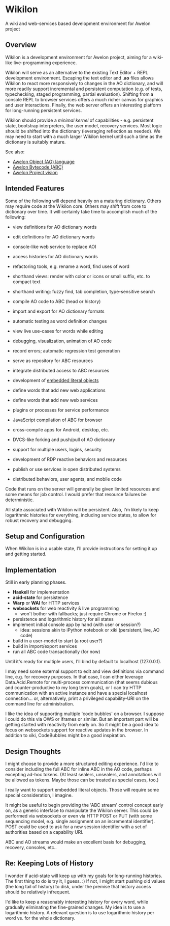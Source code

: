 Wikilon
=======

A wiki and web-services based development environment for Awelon project

## Overview

Wikilon is a development environment for Awelon project, aiming for a wiki-like live-programming experience. 

Wikilon will serve as an alternative to the existing Text Editor + REPL development environment. Escaping the text editor and **.ao** files allows Wikilon to react more responsively to changes in the AO dictionary, and will more readily support incremental and persistent computation (e.g. of tests, typechecking, staged programming, partial evaluation). Shifting from a console REPL to browser services offers a much richer canvas for graphics and user interactions. Finally, the web server offers an interesting platform for long-running persistent services.

Wikilon should provide a *minimal kernel* of capabilities - e.g. persistent state, bootstrap interpreters, the user model, recovery services. Most logic should be shifted into the dictionary (leveraging reflection as needed). We may need to start with a much larger Wikilon kernel until such a time as the dictionary is suitably mature.

See also: 

* [Awelon Object (AO) language](https://github.com/dmbarbour/awelon/blob/master/AboutAO.md)
* [Awelon Bytecode (ABC)](https://github.com/dmbarbour/awelon/blob/master/AboutABC.md)
* [Awelon Project vision](https://github.com/dmbarbour/awelon/blob/master/AwelonProject.md)

## Intended Features

Some of the following will depend heavily on a maturing dictionary. Others may require code at the Wikilon core. Others may shift from core to dictionary over time. It will certainly take time to accomplish much of the following:

* view definitions for AO dictionary words
* edit definitions for AO dictionary words
* console-like web service to replace AOI
* access histories for AO dictionary words

* refactoring tools, e.g. rename a word, find uses of word
* shorthand views: render with color or icons or small suffix, etc. to compact text
* shorthand writing: fuzzy find, tab completion, type-sensitive search

* compile AO code to ABC (head or history)
* import and export for AO dictionary formats
* automatic testing as word definition changes
* view live use-cases for words while editing
* debugging, visualization, animation of AO code
* record errors; automatic regression test generation
* serve as repository for ABC resources
* integrate distributed access to ABC resources
* development of [embedded literal objects](../doc/ExtensibleLiteralTypes.md)
* define words that add new web applications
* define words that add new web services
* plugins or processes for service performance
* JavaScript compilation of ABC for browser
* cross-compile apps for Android, desktop, etc.
* DVCS-like forking and push/pull of AO dictionary
* support for multiple users, logins, security
* development of RDP reactive behaviors and resources
* publish or use services in open distributed systems
* distributed behaviors, user agents, and mobile code

Code that runs on the server will generally be given limited resources and some means for job control. I would prefer that resource failures be deterministic.

All state associated with Wikilon will be persistent. Also, I'm likely to keep logarithmic histories for everything, including service states, to allow for robust recovery and debugging.

## Setup and Configuration

When Wikilon is in a usable state, I'll provide instructions for setting it up and getting started. 

## Implementation

Still in early planning phases. 

* **Haskell** for implementation
* **acid-state** for persistence
* **Warp** or **WAI** for HTTP services
* **websockets** for web reactivity & live programming
  * won't bother with fallbacks; just require Chrome or Firefox :)
* persistence and logarithmic history for all states
* implement initial console app by hand (with user or session?)
  * idea: sessions akin to iPython notebook or xiki (persistent, live, AO code)
* build in a user-model to start (a root user?)
* build in import/export services
* run all ABC code transactionally (for now)

Until it's ready for multiple users, I'll bind by default to localhost (127.0.0.1).

I may need some external support to edit and view definitions via command line, e.g. for recovery purposes. In that case, I can either leverage Data.Acid.Remote for multi-process communication (that seems dubious and counter-productive to my long term goals), or I can try HTTP communication with an active instance and have a special localhost connection... or, alternatively, print a privileged capability-URI on the command line for administration.

I like the idea of supporting multiple 'code bubbles' on a browser. I suppose I could do this via OWS or iframes or similar. But an important part will be getting started with reactivity from early on. So it might be a good idea to focus on websockets support for reactive updates in the browser. In addition to xiki, CodeBubbles might be a good inspiration.

## Design Thoughts

I might choose to provide a more structured editing experience. I'd like to consider including the full ABC for inline ABC in the AO code, perhaps excepting ad-hoc tokens. (At least sealers, unsealers, and annotations will be allowed as tokens. Maybe those can be treated as special cases, too.)

I really want to support embedded literal objects. Those will require some special consideration, I imagine.

It might be useful to begin providing the 'ABC stream' control concept early on, as a generic interface to manipulate the Wikilon server. This could be performed via websockets or even via HTTP POST or PUT (with some sequencing model, e.g. single assignment on an incremental identifier). POST could be used to ask for a new session identifier with a set of authorities based on a capability URI.

ABC and AO streams would make an excellent basis for debugging, recovery, consoles, etc.. 

## Re: Keeping Lots of History

I wonder if acid-state will keep up with my goals for long-running histories. The first thing to do is try it, I guess. :)  If not, I might start pushing old values (the long tail of history) to disk, under the premise that history access should be relatively infrequent.

I'd like to keep a reasonably interesting history for every word, while gradually eliminating the fine-grained changes. My idea is to use a logarithmic history. A relevant question is to use logarithmic history per word vs. for the whole dictionary.

